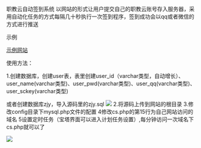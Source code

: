 职教云自动签到系统
以网站的形式让用户提交自己的职教云账号存入服务器，采用自动化任务的方式每隔几十秒执行一次签到程序，签到成功会以qq或者微信的方式进行推送

示例

[示例网站](http://zjy.feidanyl.top)


使用方法：

1.创建数据库，创建user表，表里创建user_id（varchar类型，自动增长）、user_name(varchar类型)、user_pwd(varchar类型)、user_qq(varchar类型)、user_sckey(varchar类型)

或者创建数据库zjy，导入源码里的zjy.sql
![](https://tu.yaohuo.me/imgs/2021/02/709d72da6dd4b04f.png)
2.将源码上传到网站的根目录
3.修改config目录下mysql.php文件的配置
4修改cs.php的第15行为自己网站访问的域名
5设置定时任务（宝塔界面可以进入计划任务设置）,每分钟访问一次域名下cs.php就可以了

![](https://tu.yaohuo.me/imgs/2021/02/951ac2f3bf755cb5.png)
